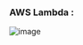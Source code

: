 ### AWS Lambda :
![image](https://user-images.githubusercontent.com/30351771/134724162-294be044-ffe0-496a-b99d-5a1ea0114c83.png)
